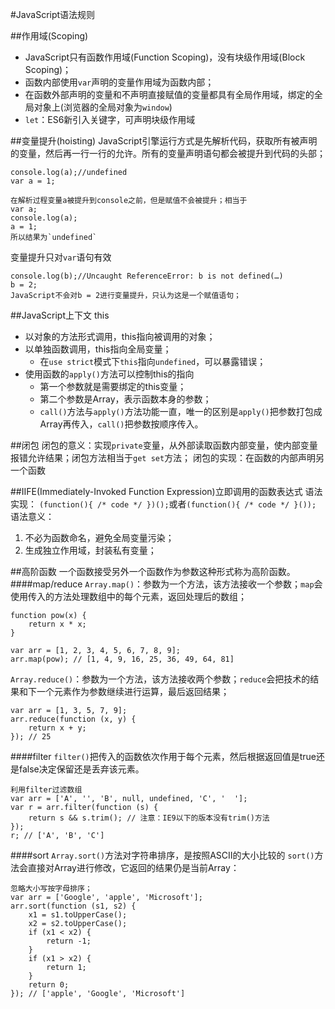 #JavaScript语法规则

##作用域(Scoping)
+ JavaScript只有函数作用域(Function Scoping)，没有块级作用域(Block Scoping)；
+ 函数内部使用`var`声明的变量作用域为函数内部；
+ 在函数外部声明的变量和不声明直接赋值的变量都具有全局作用域，绑定的全局对象上(浏览器的全局对象为`window`)
+ `let`：ES6新引入关键字，可声明块级作用域




##变量提升(hoisting)
JavaScript引擎运行方式是先解析代码，获取所有被声明的变量，然后再一行一行的允许。所有的变量声明语句都会被提升到代码的头部；

	console.log(a);//undefined
	var a = 1;
	
	在解析过程变量a被提升到console之前，但是赋值不会被提升；相当于
	var a;
	console.log(a);
	a = 1;
	所以结果为`undefined`

变量提升只对`var`语句有效

	console.log(b);//Uncaught ReferenceError: b is not defined(…)
	b = 2;
	JavaScript不会对b = 2进行变量提升，只认为这是一个赋值语句；

##JavaScript上下文 this
+ 以对象的方法形式调用，this指向被调用的对象；
+ 以单独函数调用，this指向全局变量；
	* 在`use strict`模式下`this`指向`undefined`，可以暴露错误；
+ 使用函数的`apply()`方法可以控制this的指向
	* 第一个参数就是需要绑定的this变量；
	* 第二个参数是Array，表示函数本身的参数；
	* `call()`方法与`apply()`方法功能一直，唯一的区别是`apply()`把参数打包成Array再传入，`call()`把参数按顺序传入。

##闭包
闭包的意义：实现`private`变量，从外部读取函数内部变量，使内部变量报错允许结果；闭包方法相当于`get set`方法；
闭包的实现：在函数的内部声明另一个函数

##IIFE(Immediately-Invoked Function Expression)立即调用的函数表达式
语法实现：
`(function(){ /* code */ })();`或者`(function(){ /* code */ }()); `
语法意义：
1. 不必为函数命名，避免全局变量污染；
2. 生成独立作用域，封装私有变量；


##高阶函数
一个函数接受另外一个函数作为参数这种形式称为高阶函数。
####map/reduce
`Array.map()`：参数为一个方法，该方法接收一个参数；`map`会使用传入的方法处理数组中的每个元素，返回处理后的数组；

```
function pow(x) {
    return x * x;
}

var arr = [1, 2, 3, 4, 5, 6, 7, 8, 9];
arr.map(pow); // [1, 4, 9, 16, 25, 36, 49, 64, 81]
```

`Array.reduce()`：参数为一个方法，该方法接收两个参数；`reduce`会把技术的结果和下一个元素作为参数继续进行运算，最后返回结果；

```
var arr = [1, 3, 5, 7, 9];
arr.reduce(function (x, y) {
    return x + y;
}); // 25
```

####filter
`filter()`把传入的函数依次作用于每个元素，然后根据返回值是true还是false决定保留还是丢弃该元素。

```
利用filter过滤数组
var arr = ['A', '', 'B', null, undefined, 'C', '  '];
var r = arr.filter(function (s) {
    return s && s.trim(); // 注意：IE9以下的版本没有trim()方法
});
r; // ['A', 'B', 'C']
```

####sort
`Array.sort()`方法对字符串排序，是按照ASCII的大小比较的
`sort()`方法会直接对Array进行修改，它返回的结果仍是当前Array：

```
忽略大小写按字母排序；
var arr = ['Google', 'apple', 'Microsoft'];
arr.sort(function (s1, s2) {
    x1 = s1.toUpperCase();
    x2 = s2.toUpperCase();
    if (x1 < x2) {
        return -1;
    }
    if (x1 > x2) {
        return 1;
    }
    return 0;
}); // ['apple', 'Google', 'Microsoft']
```